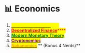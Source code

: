 # 📊 Economics

1. <mark style="color:yellow;"></mark>[<mark style="color:yellow;">**Traditional Finance**</mark>](tradfi/)<mark style="color:yellow;">****</mark>
2. <mark style="color:red;"></mark>[<mark style="color:red;">**Decentralized Finance**</mark>](defi/)<mark style="color:red;">****</mark>
3. <mark style="color:green;">****</mark>[<mark style="color:green;">**Modern Monetary Theory**</mark>](tradfi/mmt.md)<mark style="color:green;">****</mark>
4. <mark style="color:purple;">****</mark>[<mark style="color:purple;">**Cryptonomics**</mark>](defi/cryptonomics.md)<mark style="color:purple;">****</mark>
5. <mark style="color:orange;">****</mark>[<mark style="color:orange;">**Nakanomics**</mark>](defi/nakanomics.md) <mark style="color:orange;">****</mark>** (Bonus 4 Nerds)**
